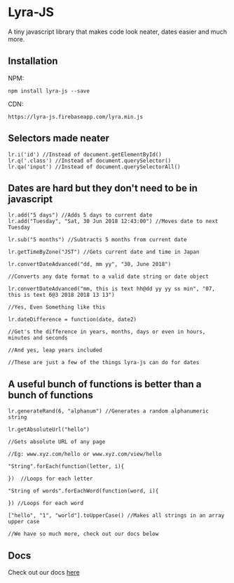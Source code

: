 # Lyra-JS
A tiny javascript library that makes code look neater, dates easier and much more.

## Installation 

NPM:

    npm install lyra-js --save

CDN: 

    https://lyra-js.firebaseapp.com/lyra.min.js


## Selectors made neater 

    lr.i('id') //Instead of document.getElementById()
    lr.q('.class') //Instead of document.querySelector()
    lr.qa('input') //Instead of document.querySelectorAll()

## Dates are hard but they don't need to be in javascript

    lr.add("5 days") //Adds 5 days to current date
    lr.add("Tuesday", "Sat, 30 Jun 2018 12:43:00") //Moves date to next Tuesday

    lr.sub("5 months") //Subtracts 5 months from current date

    lr.getTimeByZone("JST") //Gets current date and time in Japan

    lr.convertDateAdvanced("dd, mm yy", "30, June 2018")

    //Converts any date format to a valid date string or date object 

    lr.convertDateAdvanced("mm, this is text hh@dd yy yy ss min", "07, this is text 6@3 2018 2018 13 13")

    //Yes, Even Something like this

    lr.dateDifference = function(date, date2) 
    
    //Get's the difference in years, months, days or even in hours, minutes and seconds

    //And yes, leap years included
    
    //These are just a few of the things lyra-js can do for dates

## A useful bunch of functions is better than a bunch of functions

    lr.generateRand(6, "alphanum") //Generates a random alphanumeric string

    lr.getAbsoluteUrl("hello") 
    
    //Gets absolute URL of any page 

    //Eg: www.xyz.com/hello or www.xyz.com/view/hello 

    "String".forEach(function(letter, i){

    })  //Loops for each letter

    "String of words".forEachWord(function(word, i){

    }) //Loops for each word

    ["hello", "1", "world"].toUpperCase() //Makes all strings in an array upper case

    //We have so much more, check out our docs below

## Docs

Check out our docs [here](https://lyra.js.org)




